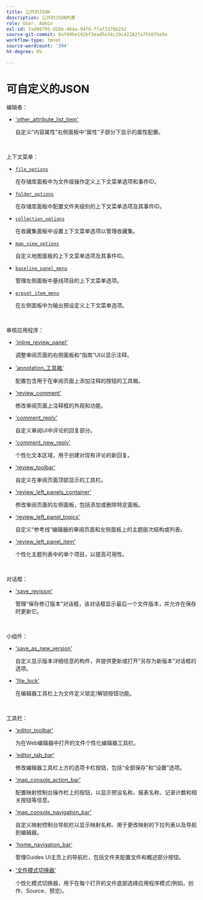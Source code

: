 ```yaml
---
title: 公开的JSON
description: 公开的JSON列表
role: User, Admin
exl-id: 7ad86795-d26b-464a-94f6-ffaf3376b252
source-git-commit: 0af09be192bf3ead5e34c39c42282fa7556fbe9a
workflow-type: tm+mt
source-wordcount: '394'
ht-degree: 0%

---
```


# 可自定义的JSON

编辑者：

- [&#39;other_attribute_list_item&#39;](./jsons/editor/other_attribute_list_item.json)

  自定义“内容属性”右侧面板中“属性”子部分下显示的属性配置。

<br>

上下文菜单：

- [`file_options`](./jsons/context_menus/file_options.json)

  在存储库面板中为文件级操作定义上下文菜单选项和事件ID。

- [`folder_options`](./jsons/context_menus/folder_options.json)

  在存储库面板中配置文件夹级别的上下文菜单选项及其事件ID。

- [`collection_options`](./jsons/context_menus/collection_options.json)

  在收藏集面板中设置上下文菜单选项以管理收藏集。

- [`map_view_options`](./jsons/context_menus/map_view_options.json)

  自定义地图面板的上下文菜单选项及其事件ID。

- [`baseline_panel_menu`](./jsons/context_menus/baseline_panel_menu.json)

  管理左侧面板中基线项目的上下文菜单选项。

- [`preset_item_menu`](./jsons/context_menus/preset_item_menu.json)

  在左侧面板中为输出预设定义上下文菜单选项。

<br>

审核应用程序：

- [&#39;inline_review_panel&#39;](./jsons/review_app/inline_review_panel.json)

  调整审阅页面的右侧面板和“指南”UI以显示注释。

- [&#39;annotation_工具箱&#39;](./jsons/review_app/annotation_toolbox.json)

  配置包含用于在审阅页面上添加注释的按钮的工具箱。

- [&#39;review_comment&#39;](./jsons/review_app/review_comment.json)

  修改审阅页面上注释框的外观和功能。

- [&#39;comment_reply&#39;](./jsons/review_app/comment_reply.json)

  自定义审阅UI中评论的回复部分。

- [&#39;comment_new_reply&#39;](./jsons/review_app/comment_new_reply.json)

  个性化文本区域，用于创建对现有评论的新回复。

- [&#39;review_toolbar&#39;](./jsons/review_app/review_toolbar.json)

  自定义在审阅页面顶部显示的工具栏。

- [&#39;review_left_panels_container&#39;](./jsons/review_app/review_left_panels_container.json)

  修改审阅页面的左侧面板，包括添加或删除特定面板。

- [&#39;review_left_panel_topics&#39;](./jsons/review_app/review_left_panel_topics.json)

  自定义“参考线”编辑器的审阅页面和左侧面板上的主题层次结构或列表。

- [&#39;review_left_panel_item&#39;](./jsons/review_app/review_left_panel_item.json)

  个性化主题列表中的单个项目，以提高可用性。

<br>

对话框：

- [&#39;save_revision&#39;](./jsons/dialogs/save_revision.json)

  管理“保存修订版本”对话框，该对话框显示最后一个文件版本，并允许在保存时更新它。

<br>

小组件：

- [&#39;save_as_new_version&#39;](./jsons/widgets/save_as_new_version.json)

  自定义显示版本详细信息的构件，并提供更新或打开“另存为新版本”对话框的选项。

- [&#39;file_lock&#39;](./jsons/widgets/file_lock.json)

  在编辑器工具栏上为文件定义锁定/解锁按钮功能。

<br>

工具栏：

- [&#39;editor_toolbar&#39;](./jsons/toolbars/editor_toolbar.json)

  为在Web编辑器中打开的文件个性化编辑器工具栏。

- [&#39;editor_tab_bar&#39;](./jsons/toolbars/editor_tab_bar.json)

  修改编辑器工具栏上方的选项卡栏按钮，包括“全部保存”和“设置”选项。

- [&#39;map_console_action_bar&#39;](./jsons/toolbars/map_console_action_bar.json)

  配置映射控制台操作栏上的按钮，以显示预设名称、报表名称、记录计数和相关按钮等信息。

- [&#39;map_console_navigation_bar&#39;](./jsons/toolbars/map_console_navigation_bar.json)

  自定义映射控制台导航栏以显示映射名称、用于更改映射的下拉列表以及导航到编辑器。

- [&#39;home_navigation_bar&#39;](./jsons/toolbars/home_navigation_bar.json)

  管理Guides UI主页上的导航栏，包括文件夹配置文件和概述部分按钮。

- [&#39;文件模式切换器&#39;](./jsons/toolbars/file_mode_switcher.json)

  个性化模式切换器，用于在每个打开的文件底部选择应用程序模式(例如，创作、Source、预览)。
